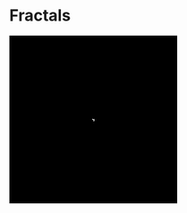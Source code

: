 # Fractals

![](https://github.com/EvanBagis/Fractals-Diffusion-Limited-Aggregation-DLA/blob/master/Brownian_tree.gif)
